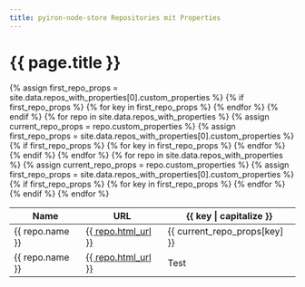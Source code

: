 ```yaml
---
title: pyiron-node-store Repositories mit Properties
---
```


<h1>{{ page.title }}</h1>

<table>
  <thead>
    <tr>
      <th>Name</th>
      <th>URL</th>
      {% assign first_repo_props = site.data.repos_with_properties[0].custom_properties %}
      {% if first_repo_props %}
        {% for key in first_repo_props %}
          <th>{{ key | capitalize }}</th>
        {% endfor %}
      {% endif %}
    </tr>
  </thead>
  <tbody>
    {% for repo in site.data.repos_with_properties %}
      <tr>
        <td>{{ repo.name }}</td>
        <td><a href="{{ repo.html_url }}">{{ repo.html_url }}</a></td>
        {% assign current_repo_props = repo.custom_properties %}
        {% assign first_repo_props = site.data.repos_with_properties[0].custom_properties %}
        {% if first_repo_props %}
          {% for key in first_repo_props %}
            <td>{{ current_repo_props[key] }}</td>
          {% endfor %}
        {% endif %}
      </tr>
    {% endfor %}
    {% for repo in site.data.repos_with_properties %}
      <tr>
        <td>{{ repo.name }}</td>
        <td><a href="{{ repo.html_url }}">{{ repo.html_url }}</a></td>
        {% assign current_repo_props = repo.custom_properties %}
        {% assign first_repo_props = site.data.repos_with_properties[0].custom_properties %}
        {% if first_repo_props %}
          {% for key in first_repo_props %}
            <td>Test</td>
          {% endfor %}
        {% endif %}
      </tr>
    {% endfor %}
  </tbody>
</table>

<script src="/test_node_store_pages/assets/js/script.js"></script>
